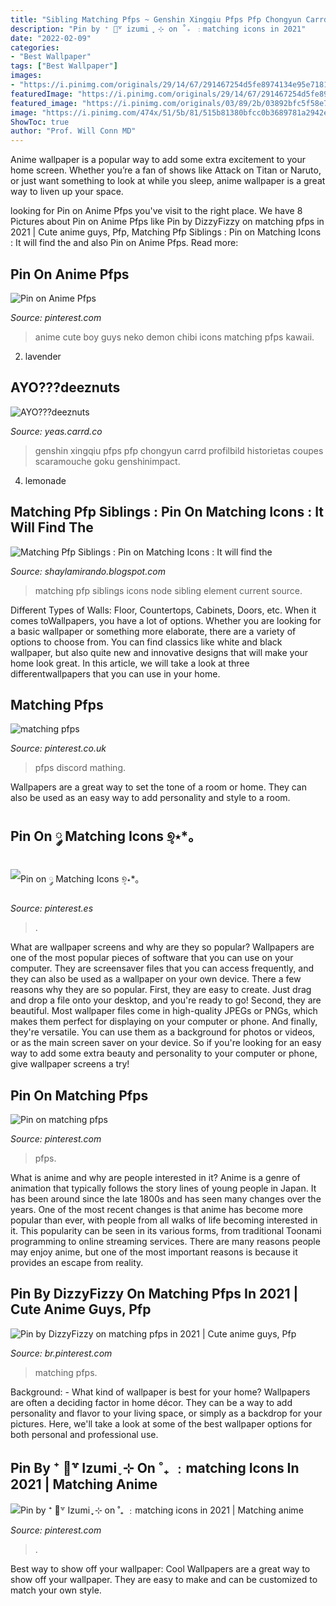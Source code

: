 ```yaml
---
title: "Sibling Matching Pfps ~ Genshin Xingqiu Pfps Pfp Chongyun Carrd Profilbild Historietas Coupes Scaramouche Goku Genshinimpact"
description: "Pin by ⁺ 🎐꒷ izumi ֢֢ ⊹ on ˚₊ ﹕matching icons in 2021"
date: "2022-02-09"
categories:
- "Best Wallpaper"
tags: ["Best Wallpaper"]
images:
- "https://i.pinimg.com/originals/29/14/67/291467254d5fe8974134e95e71812e99.jpg"
featuredImage: "https://i.pinimg.com/originals/29/14/67/291467254d5fe8974134e95e71812e99.jpg"
featured_image: "https://i.pinimg.com/originals/03/89/2b/03892bfc5f58e7edf1a4484cce6d29c0.gif"
image: "https://i.pinimg.com/474x/51/5b/81/515b81380bfcc0b3689781a2942ec4ad.jpg"
ShowToc: true
author: "Prof. Will Conn MD"
---
```



Anime wallpaper is a popular way to add some extra excitement to your home screen. Whether you’re a fan of shows like Attack on Titan or Naruto, or just want something to look at while you sleep, anime wallpaper is a great way to liven up your space.

	

		
looking for Pin on Anime Pfps you've visit to the right place. We have 8 Pictures about Pin on Anime Pfps like Pin by DizzyFizzy on matching pfps in 2021 | Cute anime guys, Pfp, Matching Pfp Siblings : Pin on Matching Icons : It will find the and also Pin on Anime Pfps. Read more:
		
    
## Pin On Anime Pfps

<img loading=lazy src="https://i.pinimg.com/736x/33/ec/71/33ec7170d488dc85c2861a346191ed6b.jpg" onerror="this.onerror=null;this.src='https://tse4.mm.bing.net/th?id=OIP.PL5EQwN5gcqQ27L4M_GZMwHaGu&amp;pid=15.1';" alt="Pin on Anime Pfps">

_Source: pinterest.com_

>anime cute boy guys neko demon chibi icons matching pfps kawaii. 

	

2. lavender 

    
## AYO???deeznuts

<img loading=lazy src="https://yeas.carrd.co/assets/images/gallery01/364b1423.jpg?v=065d10d4" onerror="this.onerror=null;this.src='https://tse2.mm.bing.net/th?id=OIP.DDb6brMZbg6uZhapJUfZYgAAAA&amp;pid=15.1';" alt="AYO???deeznuts">

_Source: yeas.carrd.co_

>genshin xingqiu pfps pfp chongyun carrd profilbild historietas coupes scaramouche goku genshinimpact. 

	

4. lemonade 

    
## Matching Pfp Siblings : Pin On Matching Icons : It Will Find The

<img loading=lazy src="https://i.pinimg.com/originals/29/14/67/291467254d5fe8974134e95e71812e99.jpg" onerror="this.onerror=null;this.src='https://tse4.mm.bing.net/th?id=OIP.7t4Pg6nU92ZasGnUR_8_mAHaHa&amp;pid=15.1';" alt="Matching Pfp Siblings : Pin on Matching Icons : It will find the">

_Source: shaylamirando.blogspot.com_

>matching pfp siblings icons node sibling element current source. 

	

Different Types of Walls: Floor, Countertops, Cabinets, Doors, etc.
When it comes toWallpapers, you have a lot of options. Whether you are looking for a basic wallpaper or something more elaborate, there are a variety of options to choose from. You can find classics like white and black wallpaper, but also quite new and innovative designs that will make your home look great. In this article, we will take a look at three differentwallpapers that you can use in your home.

    
## Matching Pfps

<img loading=lazy src="https://i.pinimg.com/474x/51/5b/81/515b81380bfcc0b3689781a2942ec4ad.jpg" onerror="this.onerror=null;this.src='https://tse3.mm.bing.net/th?id=OIP.Xo_gEqEByk4vX1YkKwmz1gAAAA&amp;pid=15.1';" alt="matching pfps">

_Source: pinterest.co.uk_

>pfps discord mathing. 

	

Wallpapers are a great way to set the tone of a room or home. They can also be used as an easy way to add personality and style to a room.

    
## Pin On ༘ Matching Icons ୭̥⋆*｡

<img loading=lazy src="https://i.pinimg.com/236x/51/5b/81/515b81380bfcc0b3689781a2942ec4ad.jpg?nii=t" onerror="this.onerror=null;this.src='https://tse3.mm.bing.net/th?id=OIP.a9G41hCHO8oFXpbljLyGbgAAAA&amp;pid=15.1';" alt="Pin on ༘ Matching Icons ୭̥⋆*｡">

_Source: pinterest.es_

>. 

	

What are wallpaper screens and why are they so popular?
Wallpapers are one of the most popular pieces of software that you can use on your computer. They are screensaver files that you can access frequently, and they can also be used as a wallpaper on your own device. There a few reasons why they are so popular. First, they are easy to create. Just drag and drop a file onto your desktop, and you're ready to go! Second, they are beautiful. Most wallpaper files come in high-quality JPEGs or PNGs, which makes them perfect for displaying on your computer or phone. And finally, they're versatile. You can use them as a background for photos or videos, or as the main screen saver on your device. So if you're looking for an easy way to add some extra beauty and personality to your computer or phone, give wallpaper screens a try!

    
## Pin On Matching Pfps

<img loading=lazy src="https://i.pinimg.com/originals/03/89/2b/03892bfc5f58e7edf1a4484cce6d29c0.gif" onerror="this.onerror=null;this.src='https://tse3.mm.bing.net/th?id=OIP.A4kr_F9Y5-3xpEhMzm0pwAAAAA&amp;pid=15.1';" alt="Pin on matching pfps">

_Source: pinterest.com_

>pfps. 

	

What is anime and why are people interested in it?
Anime is a genre of animation that typically follows the story lines of young people in Japan. It has been around since the late 1800s and has seen many changes over the years. One of the most recent changes is that anime has become more popular than ever, with people from all walks of life becoming interested in it. This popularity can be seen in its various forms, from traditional Toonami programming to online streaming services. There are many reasons people may enjoy anime, but one of the most important reasons is because it provides an escape from reality.

    
## Pin By DizzyFizzy On Matching Pfps In 2021 | Cute Anime Guys, Pfp

<img loading=lazy src="https://i.pinimg.com/736x/d1/6a/a0/d16aa092ca1b76d6fc3ebf2c992a0274.jpg" onerror="this.onerror=null;this.src='https://tse4.mm.bing.net/th?id=OIP.GjtYIJHRfVh6rIBJhDgI9wHaHa&amp;pid=15.1';" alt="Pin by DizzyFizzy on matching pfps in 2021 | Cute anime guys, Pfp">

_Source: br.pinterest.com_

>matching pfps. 

	

Background: - What kind of wallpaper is best for your home?
Wallpapers are often a deciding factor in home décor. They can be a way to add personality and flavor to your living space, or simply as a backdrop for your pictures. Here, we'll take a look at some of the best wallpaper options for both personal and professional use.

    
## Pin By ⁺ 🎐꒷ Izumi ֢֢ ⊹ On ˚₊ ﹕matching Icons In 2021 | Matching Anime

<img loading=lazy src="https://i.pinimg.com/236x/be/5f/64/be5f64091d69f74facba925fee4b7c35.jpg?nii=t" onerror="this.onerror=null;this.src='https://tse2.mm.bing.net/th?id=OIP.fexHhDfR6yqwBpJ31lr9LQAAAA&amp;pid=15.1';" alt="Pin by ⁺ 🎐꒷ Izumi ֢֢ ⊹ on ˚₊ ﹕matching icons in 2021 | Matching anime">

_Source: pinterest.com_

>. 

	

Best way to show off your wallpaper:
Cool Wallpapers are a great way to show off your wallpaper. They are easy to make and can be customized to match your own style.

